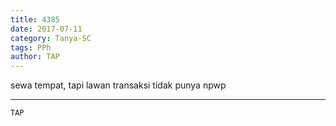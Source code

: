 ```yaml
---
title: 4385
date: 2017-07-11
category: Tanya-SC
tags: PPh
author: TAP
---
```


sewa tempat, tapi lawan transaksi tidak punya npwp

---



`TAP`
